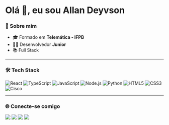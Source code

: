 <h1>Olá 👋, eu sou Allan Deyvson</h1>


### 🚀 Sobre mim
- 🎓 Formado em **Telemática - IFPB**
- 👨‍💻 Desenvolvedor **Junior**
- 📚 Full Stack
  
---

### 🛠️ Tech Stack

<div>
  
![React](https://img.shields.io/badge/-React-61DAFB?style=for-the-badge&logo=react&logoColor=black)
![TypeScript](https://img.shields.io/badge/-TypeScript-3178C6?style=for-the-badge&logo=typescript&logoColor=white)
![JavaScript](https://img.shields.io/badge/-JavaScript-F7DF1E?style=for-the-badge&logo=javascript&logoColor=black)
![Node.js](https://img.shields.io/badge/-Node.js-339933?style=for-the-badge&logo=node.js&logoColor=white)
![Python](https://img.shields.io/badge/-Python-3776AB?style=for-the-badge&logo=python&logoColor=white)
![HTML5](https://img.shields.io/badge/-HTML5-E34F26?style=for-the-badge&logo=html5&logoColor=white)
![CSS3](https://img.shields.io/badge/-CSS3-1572B6?style=for-the-badge&logo=css3&logoColor=white)
![Cisco](https://img.shields.io/badge/-Cisco-1BA0D7?style=for-the-badge&logo=cisco&logoColor=white)

</div>

---

### 🌐 Conecte-se comigo

<div>
   <a href="https://cv-allan.netlify.app/" target="_blank"><img src="https://img.shields.io/badge/-Curr%C3%ADculo-339933?style=for-the-badge&logo=linkedin&logoColor=white"></a>
   <a href="https://www.linkedin.com/in/allandeyvson/" target="_blank"><img src="https://img.shields.io/badge/-LinkedIn-0077B5?style=for-the-badge&logo=linkedin&logoColor=white"></a>
   <a href="https://instagram.com/_allansg" target="_blank"><img src="https://img.shields.io/badge/-Instagram-E4405F?style=for-the-badge&logo=instagram&logoColor=white"></a>
   <a href="mailto:allan.developer@hotmail.com"><img src="https://img.shields.io/badge/-Email-D14836?style=for-the-badge&logo=gmail&logoColor=white"></a>
</div>


